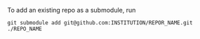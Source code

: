 To add an existing repo as a submodule, run

	git submodule add git@github.com:INSTITUTION/REPOR_NAME.git ./REPO_NAME